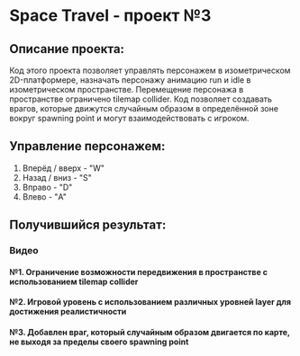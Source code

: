 # Space Travel - проект №3
## Описание проекта:
Код этого проекта позволяет управлять персонажем в изометрическом 2D-платформере, назначать персонажу анимацию run и idle в изометрическом пространстве. Перемещение персонажа в пространстве ограничено tilemap collider. Код позволяет создавать врагов, которые движутся случайным образом в определённой зоне вокруг spawning point и могут взаимодействовать с игроком. 

## Управление персонажем:
1. Вперёд / вверх - "W"
2. Назад / вниз - "S"
3. Вправо - "D"
4. Влево - "A"

## Получившийся результат:
### Видео
#### №1. Ограничение возможности передвижения в пространстве с использованием tilemap collider

#### №2. Игровой уровень с использованием различных уровней layer для достижения реалистичности 

#### №3. Добавлен враг, который случайным образом двигается по карте, не выходя за пределы своего spawning point

